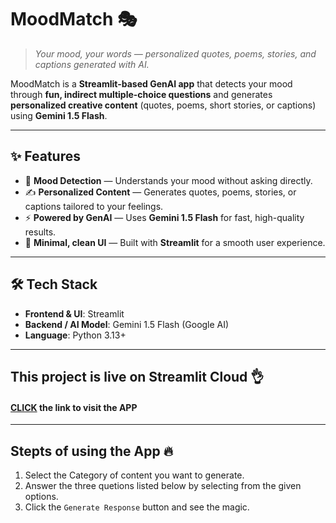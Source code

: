 # MoodMatch 🎭  

> *Your mood, your words — personalized quotes, poems, stories, and captions generated with AI.*  

MoodMatch is a **Streamlit-based GenAI app** that detects your mood through **fun, indirect multiple-choice questions** and generates **personalized creative content** (quotes, poems, short stories, or captions) using **Gemini 1.5 Flash**.  

---

## ✨ Features  

- 🎯 **Mood Detection** — Understands your mood without asking directly.  
- ✍️ **Personalized Content** — Generates quotes, poems, stories, or captions tailored to your feelings.  
- ⚡ **Powered by GenAI** — Uses **Gemini 1.5 Flash** for fast, high-quality results.  
- 🎨 **Minimal, clean UI** — Built with **Streamlit** for a smooth user experience.  

---

## 🛠️ Tech Stack  

- **Frontend & UI**: Streamlit
- **Backend / AI Model**: Gemini 1.5 Flash (Google AI)
- **Language**: Python 3.13+  

---

## This project is live on **Streamlit Cloud** 👌 <br>
<!-- #### [CLICK](https://mood-match.streamlit.app) the link to visit the APP -->
#### <a href="https://mood-match.streamlit.app" target="_blank">CLICK</a> the link to visit the APP


---

## Stepts of using the App 🔥

1. Select the Category of content you want to generate.
2. Answer the three quetions listed below by selecting from the given options.
3. Click the `Generate Response` button and see the magic.
